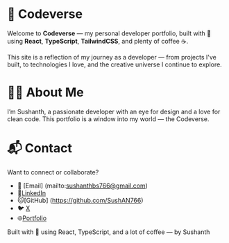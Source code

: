# 🌌 Codeverse

Welcome to **Codeverse** — my personal developer portfolio, built with 💜 using **React**, **TypeScript**, **TailwindCSS**, and plenty of coffee ☕.

This site is a reflection of my journey as a developer — from projects I've built, to technologies I love, and the creative universe I continue to explore.

# 👨‍💻 About Me
I’m Sushanth, a passionate developer with an eye for design and a love for clean code. This portfolio is a window into my world — the Codeverse.

# 📬 Contact
Want to connect or collaborate?
- 📧 [Email] (mailto:sushanthbs766@gmail.com) 
- 🔗[LinkedIn](https://www.linkedin.com/in/sshnth/)
- 🐱[GitHub] (https://github.com/SushAN766)
- 🐦 [X](https://x.com/https://x.com/ssnthbs)
- 🌐[Portfolio](https://portfolio-site-gray-chi.vercel.app/)

Built with 💜 using React, TypeScript, and a lot of coffee — by Sushanth